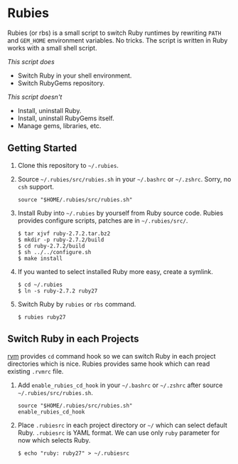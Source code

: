 Rubies
======

Rubies (or rbs) is a small script to switch Ruby runtimes by rewriting `PATH` and `GEM_HOME` environment variables.
No tricks. The script is written in Ruby works with a small shell script.

*This script does*

 *  Switch Ruby in your shell environment.
 *  Switch RubyGems repository.

*This script doesn't*

 *  Install, uninstall Ruby.
 *  Install, uninstall RubyGems itself.
 *  Manage gems, libraries, etc.

Getting Started
---------------

1.  Clone this repository to `~/.rubies`.

2.  Source `~/.rubies/src/rubies.sh` in your `~/.bashrc` or `~/.zshrc`.
    Sorry, no `csh` support.

        source "$HOME/.rubies/src/rubies.sh"

3.  Install Ruby into `~/.rubies` by yourself from Ruby source code.
    Rubies provides configure scripts, patches are in `~/.rubies/src/`.

        $ tar xjvf ruby-2.7.2.tar.bz2
        $ mkdir -p ruby-2.7.2/build
        $ cd ruby-2.7.2/build
        $ sh ../../configure.sh
        $ make install

4.  If you wanted to select installed Ruby more easy, create a symlink.

        $ cd ~/.rubies
        $ ln -s ruby-2.7.2 ruby27

5.  Switch Ruby by `rubies` or `rbs` command.

        $ rubies ruby27

Switch Ruby in each Projects
----------------------------

[rvm](https://rvm.beginrescueend.com/) provides `cd` command hook so we can switch Ruby in each project directories which is nice.
Rubies provides same hook which can read existing `.rvmrc` file.

1.  Add `enable_rubies_cd_hook` in your `~/.bashrc` or `~/.zshrc`
    after source `~/.rubies/src/rubies.sh`.

        source "$HOME/.rubies/src/rubies.sh"
        enable_rubies_cd_hook

2.  Place `.rubiesrc` in each project directory or `~/` which can select default Ruby.
    `.rubiesrc` is YAML format.
	We can use only `ruby` parameter for now which selects Ruby.

        $ echo "ruby: ruby27" > ~/.rubiesrc
